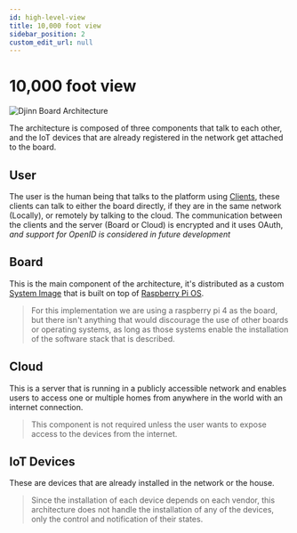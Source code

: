```yaml
---
id: high-level-view
title: 10,000 foot view
sidebar_position: 2
custom_edit_url: null
---
```


# 10,000 foot view

![Djinn Board Architecture](/img/diagram/c4_diagram.png)

The architecture is composed of three components that talk to each other, and the IoT devices that are already registered in the network get attached to the board.

## User

The user is the human being that talks to the platform using [Clients](/docs/djinn-client/overview), these clients can talk to either the board directly, if they are in the same network (Locally), or remotely by talking to the cloud. The communication between the clients and the server (Board or Cloud) is encrypted and it uses OAuth, _and support for OpenID is considered in future development_

## Board

This is the main component of the architecture, it's distributed as a custom [System Image](https://www.pcmag.com/encyclopedia/term/system-image) that is built on top of [Raspberry Pi OS](https://www.raspberrypi.com/software/).

> For this implementation we are using a raspberry pi 4 as the board, but there isn't anything that would discourage the use of other boards or operating systems, as long as those systems enable the installation of the software stack that is described.

## Cloud

This is a server that is running in a publicly accessible network and enables users to access one or multiple homes from anywhere in the world with an internet connection.

> This component is not required unless the user wants to expose access to the devices from the internet.

## IoT Devices

These are devices that are already installed in the network or the house.

> Since the installation of each device depends on each vendor, this architecture does not handle the installation of any of the devices, only the control and notification of their states.
